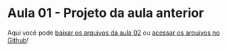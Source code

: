 # Aula 01 - Projeto da aula anterior

Aqui você pode [baixar os arquivos da aula 02](https://github.com/alura-cursos/Portifolio-HTML-e-CSS-Curso2/archive/refs/heads/aula_2.zip) ou [acessar os arquivos no Github](https://github.com/alura-cursos/Portifolio-HTML-e-CSS-Curso2/tree/aula_2)!